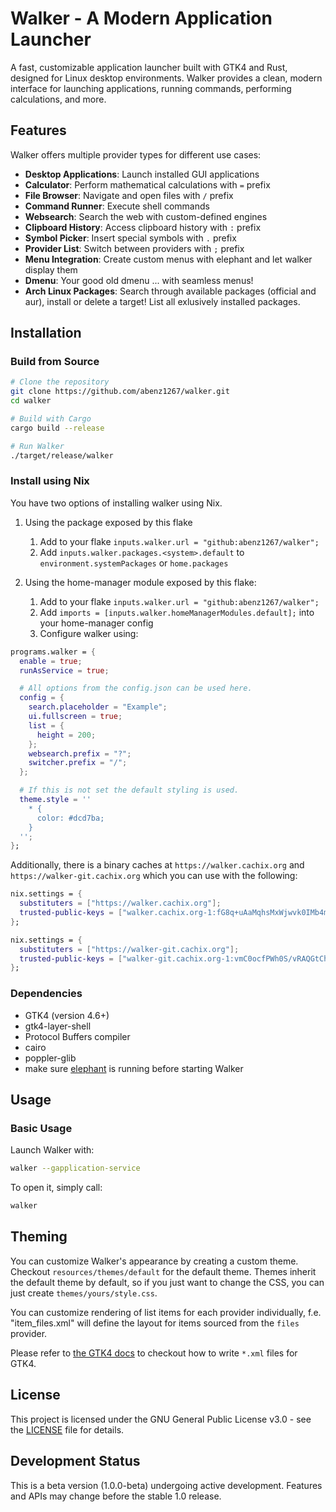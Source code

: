 # Walker - A Modern Application Launcher

A fast, customizable application launcher built with GTK4 and Rust, designed for Linux desktop environments. Walker provides a clean, modern interface for launching applications, running commands, performing calculations, and more.

## Features

Walker offers multiple provider types for different use cases:

- **Desktop Applications**: Launch installed GUI applications
- **Calculator**: Perform mathematical calculations with `=` prefix
- **File Browser**: Navigate and open files with `/` prefix
- **Command Runner**: Execute shell commands
- **Websearch**: Search the web with custom-defined engines
- **Clipboard History**: Access clipboard history with `:` prefix
- **Symbol Picker**: Insert special symbols with `.` prefix
- **Provider List**: Switch between providers with `;` prefix
- **Menu Integration**: Create custom menus with elephant and let walker display them
- **Dmenu**: Your good old dmenu ... with seamless menus!
- **Arch Linux Packages**: Search through available packages (official and aur), install or delete a target! List all exlusively installed packages.

## Installation

### Build from Source

```bash
# Clone the repository
git clone https://github.com/abenz1267/walker.git
cd walker

# Build with Cargo
cargo build --release

# Run Walker
./target/release/walker
```

### Install using Nix

You have two options of installing walker using Nix.

1.  Using the package exposed by this flake

    1. Add to your flake `inputs.walker.url = "github:abenz1267/walker";`
    2. Add `inputs.walker.packages.<system>.default` to `environment.systemPackages` or `home.packages`

2.  Using the home-manager module exposed by this flake:
    1. Add to your flake `inputs.walker.url = "github:abenz1267/walker";`
    2. Add `imports = [inputs.walker.homeManagerModules.default];` into your home-manager config
    3. Configure walker using:

```nix
programs.walker = {
  enable = true;
  runAsService = true;

  # All options from the config.json can be used here.
  config = {
    search.placeholder = "Example";
    ui.fullscreen = true;
    list = {
      height = 200;
    };
    websearch.prefix = "?";
    switcher.prefix = "/";
  };

  # If this is not set the default styling is used.
  theme.style = ''
    * {
      color: #dcd7ba;
    }
  '';
};
```

Additionally, there is a binary caches at `https://walker.cachix.org` and `https://walker-git.cachix.org` which you can use with the following:

```nix
nix.settings = {
  substituters = ["https://walker.cachix.org"];
  trusted-public-keys = ["walker.cachix.org-1:fG8q+uAaMqhsMxWjwvk0IMb4mFPFLqHjuvfwQxE4oJM="];
};
```

```nix
nix.settings = {
  substituters = ["https://walker-git.cachix.org"];
  trusted-public-keys = ["walker-git.cachix.org-1:vmC0ocfPWh0S/vRAQGtChuiZBTAe4wiKDeyyXM0/7pM="];
};
```

### Dependencies

- GTK4 (version 4.6+)
- gtk4-layer-shell
- Protocol Buffers compiler
- cairo
- poppler-glib
- make sure [elephant](https://github.com/abenz1267/elephant) is running before starting Walker

## Usage

### Basic Usage

Launch Walker with:

```bash
walker --gapplication-service
```

To open it, simply call:

```bash
walker
```

## Theming

You can customize Walker's appearance by creating a custom theme. Checkout `resources/themes/default` for the default theme. Themes inherit the default theme by default, so if you just want to change the CSS, you can just create `themes/yours/style.css`.

You can customize rendering of list items for each provider individually, f.e. "item_files.xml" will define the layout for items sourced from the `files` provider.

Please refer to [the GTK4 docs](https://docs.gtk.org/gtk4/) to checkout how to write `*.xml` files for GTK4.

## License

This project is licensed under the GNU General Public License v3.0 - see the [LICENSE](LICENSE) file for details.

## Development Status

This is a beta version (1.0.0-beta) undergoing active development. Features and APIs may change before the stable 1.0 release.
